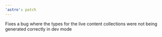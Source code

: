 ```yaml
---
'astro': patch
---
```


Fixes a bug where the types for the live content collections were not being generated correctly in dev mode
